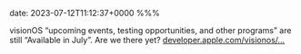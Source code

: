 date: 2023-07-12T11:12:37+0000
%%%

visionOS “upcoming events, testing opportunities, and other programs” are still “Available in July”. Are we there yet? [developer.apple.com/visionos/...](https://developer.apple.com/visionos/work-with-apple/)

